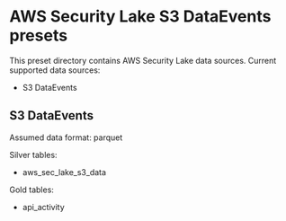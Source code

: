 
# AWS Security Lake S3 DataEvents presets

This preset directory contains AWS Security Lake data sources. Current supported data sources:
- S3 DataEvents

## S3 DataEvents

Assumed data format: parquet

Silver tables:
- aws_sec_lake_s3_data

Gold tables:
- api_activity
